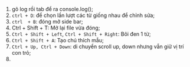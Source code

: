 1. gõ log rồi tab để ra console.log();
2. `ctrl + D`: để chọn lần lượt các từ giống nhau để chỉnh sửa;
3. `ctrl  + B`: đóng mở side bar;
4. Ctrl + Shift + T: Mở lại file vừa đóng;
5. `Ctrl + Shift + Left`, `Ctrl + Shift + Right`: Bôi đen 1 từ;
6. `Ctrl + Shift + A`: Tạo chú thích mẫu;
7. `Ctrl + Up, Ctrl + Down`: di chuyển scroll up, down nhưng vẫn giữ vị trí con trỏ;
8. 
